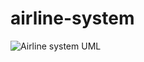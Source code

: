 # airline-system


![Airline system UML](https://github.com/BasharIrani23/airline-system/assets/129655131/3a3ae88d-2eb1-404c-88eb-4bd9e30b68e4)

